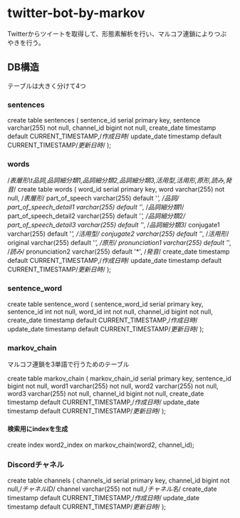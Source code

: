 # twitter-bot-by-markov
Twitterからツイートを取得して、形態素解析を行い、マルコフ連鎖によりつぶやきを行う。

## DB構造
テーブルは大きく分けて4つ

### sentences
create table sentences (
    sentence_id serial primary key,
    sentence varchar(255) not null,
    channel_id bigint not null,
    create_date timestamp default CURRENT_TIMESTAMP,/*作成日時*/
    update_date timestamp default CURRENT_TIMESTAMP/*更新日時*/
);

### words
/*表層形\t品詞,品詞細分類1,品詞細分類2,品詞細分類3,活用型,活用形,原形,読み,発音*/
create table words (
    word_id serial primary key,
    word varchar(255) not null, /*表層形*/
    part_of_speech varchar(255) default '*', /*品詞*/
    part_of_speech_detail1 varchar(255) default '*', /*品詞細分類1*/
    part_of_speech_detail2 varchar(255) default '*', /*品詞細分類2*/
    part_of_speech_detail3 varchar(255) default '*', /*品詞細分類3*/
    conjugate1 varchar(255) default '*', /*活用型*/
    conjugate2 varchar(255) default '*', /*活用形*/
    original varchar(255) default '*', /*原形*/
    pronunciation1 varchar(255) default '*', /*読み*/
    pronunciation2 varchar(255) default '*', /*発音*/
    create_date timestamp default CURRENT_TIMESTAMP,/*作成日時*/
    update_date timestamp default CURRENT_TIMESTAMP/*更新日時*/
);

### sentence_word
create table sentence_word (
    sentence_word_id serial primary key,
    sentence_id int not null,
    word_id int not null,
    channel_id bigint not null,
    create_date timestamp default CURRENT_TIMESTAMP,/*作成日時*/
    update_date timestamp default CURRENT_TIMESTAMP/*更新日時*/
);

### markov_chain
マルコフ連鎖を3単語で行うためのテーブル

create table markov_chain (
    markov_chain_id serial primary key,
    sentence_id bigint not null,
    word1 varchar(255) not null,
    word2 varchar(255) not null,
    word3 varchar(255) not null,
    channel_id bigint not null,
    create_date timestamp default CURRENT_TIMESTAMP,/*作成日時*/
    update_date timestamp default CURRENT_TIMESTAMP/*更新日時*/
);

#### 検索用にindexを生成
create index word2_index on markov_chain(word2, channel_id);

### Discordチャネル

create table channels (
  channels_id serial primary key,
  channel_id bigint not null,/*チャネルID*/
  channel varchar(255) not null,/*チャネル名*/
  create_date timestamp default CURRENT_TIMESTAMP,/*作成日時*/
  update_date timestamp default CURRENT_TIMESTAMP/*更新日時*/
);
